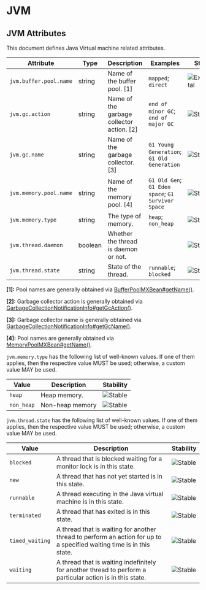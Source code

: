 <!--- Hugo front matter used to generate the website version of this page:
--->

<!-- NOTE: THIS FILE IS AUTOGENERATED. DO NOT EDIT BY HAND. -->
<!-- see templates/registry/markdown/attribute_namespace.md.j2 -->

# JVM

## JVM Attributes

This document defines Java Virtual machine related attributes.

| Attribute              | Type    | Description                               | Examples                                           | Stability                                                        |
| ---------------------- | ------- | ----------------------------------------- | -------------------------------------------------- | ---------------------------------------------------------------- |
| `jvm.buffer.pool.name` | string  | Name of the buffer pool. [1]              | `mapped`; `direct`                                 | ![Experimental](https://img.shields.io/badge/-experimental-blue) |
| `jvm.gc.action`        | string  | Name of the garbage collector action. [2] | `end of minor GC`; `end of major GC`               | ![Stable](https://img.shields.io/badge/-stable-lightgreen)       |
| `jvm.gc.name`          | string  | Name of the garbage collector. [3]        | `G1 Young Generation`; `G1 Old Generation`         | ![Stable](https://img.shields.io/badge/-stable-lightgreen)       |
| `jvm.memory.pool.name` | string  | Name of the memory pool. [4]              | `G1 Old Gen`; `G1 Eden space`; `G1 Survivor Space` | ![Stable](https://img.shields.io/badge/-stable-lightgreen)       |
| `jvm.memory.type`      | string  | The type of memory.                       | `heap`; `non_heap`                                 | ![Stable](https://img.shields.io/badge/-stable-lightgreen)       |
| `jvm.thread.daemon`    | boolean | Whether the thread is daemon or not.      |                                                    | ![Stable](https://img.shields.io/badge/-stable-lightgreen)       |
| `jvm.thread.state`     | string  | State of the thread.                      | `runnable`; `blocked`                              | ![Stable](https://img.shields.io/badge/-stable-lightgreen)       |

**[1]:** Pool names are generally obtained via [BufferPoolMXBean#getName()](<https://docs.oracle.com/en/java/javase/11/docs/api/java.management/java/lang/management/BufferPoolMXBean.html#getName()>).

**[2]:** Garbage collector action is generally obtained via [GarbageCollectionNotificationInfo#getGcAction()](<https://docs.oracle.com/en/java/javase/11/docs/api/jdk.management/com/sun/management/GarbageCollectionNotificationInfo.html#getGcAction()>).

**[3]:** Garbage collector name is generally obtained via [GarbageCollectionNotificationInfo#getGcName()](<https://docs.oracle.com/en/java/javase/11/docs/api/jdk.management/com/sun/management/GarbageCollectionNotificationInfo.html#getGcName()>).

**[4]:** Pool names are generally obtained via [MemoryPoolMXBean#getName()](<https://docs.oracle.com/en/java/javase/11/docs/api/java.management/java/lang/management/MemoryPoolMXBean.html#getName()>).

`jvm.memory.type` has the following list of well-known values. If one of them applies, then the respective value MUST be used; otherwise, a custom value MAY be used.

| Value      | Description     | Stability                                                  |
| ---------- | --------------- | ---------------------------------------------------------- |
| `heap`     | Heap memory.    | ![Stable](https://img.shields.io/badge/-stable-lightgreen) |
| `non_heap` | Non-heap memory | ![Stable](https://img.shields.io/badge/-stable-lightgreen) |

`jvm.thread.state` has the following list of well-known values. If one of them applies, then the respective value MUST be used; otherwise, a custom value MAY be used.

| Value           | Description                                                                                                           | Stability                                                  |
| --------------- | --------------------------------------------------------------------------------------------------------------------- | ---------------------------------------------------------- |
| `blocked`       | A thread that is blocked waiting for a monitor lock is in this state.                                                 | ![Stable](https://img.shields.io/badge/-stable-lightgreen) |
| `new`           | A thread that has not yet started is in this state.                                                                   | ![Stable](https://img.shields.io/badge/-stable-lightgreen) |
| `runnable`      | A thread executing in the Java virtual machine is in this state.                                                      | ![Stable](https://img.shields.io/badge/-stable-lightgreen) |
| `terminated`    | A thread that has exited is in this state.                                                                            | ![Stable](https://img.shields.io/badge/-stable-lightgreen) |
| `timed_waiting` | A thread that is waiting for another thread to perform an action for up to a specified waiting time is in this state. | ![Stable](https://img.shields.io/badge/-stable-lightgreen) |
| `waiting`       | A thread that is waiting indefinitely for another thread to perform a particular action is in this state.             | ![Stable](https://img.shields.io/badge/-stable-lightgreen) |

